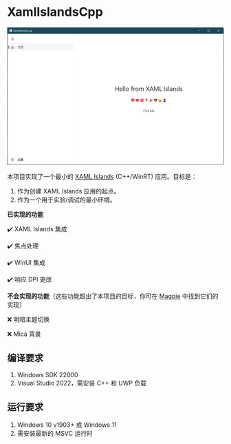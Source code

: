 # XamlIslandsCpp

![MainWindow.png](img/MainWindow.png)

本项目实现了一个最小的 [XAML Islands](https://docs.microsoft.com/en-us/windows/apps/desktop/modernize/xaml-islands) (C++/WinRT) 应用。目标是：

1. 作为创建 XAML Islands 应用的起点。
2. 作为一个用于实验/调试的最小环境。

**已实现的功能**

:heavy_check_mark: XAML Islands 集成

:heavy_check_mark: 焦点处理

:heavy_check_mark: WinUI 集成

:heavy_check_mark: 响应 DPI 更改

**不会实现的功能**（这些功能超出了本项目的目标，你可在 [Magpie](https://github.com/Blinue/Magpie) 中找到它们的实现）

:x: 明暗主题切换

:x: Mica 背景


## 编译要求

1. Windows SDK 22000
2. Visual Studio 2022，需安装 C++ 和 UWP 负载

## 运行要求

1. Windows 10 v1903+ 或 Windows 11
2. 需安装最新的 MSVC 运行时
